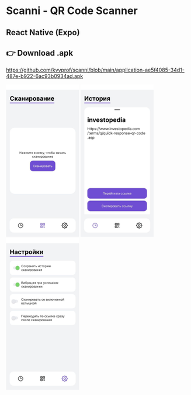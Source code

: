 # Scanni - QR Code Scanner

## React Native (Expo)

## 👉 Download .apk
https://github.com/kvvprof/scanni/blob/main/application-ae5f4085-34d1-487e-b922-6ac93b0934ad.apk

<p>
<img width='200px' src="./screenshots/3.jpg">
<img width='200px' src="./screenshots/1.jpg">
<img width='200px' src="./screenshots/2.jpg">
</p>

